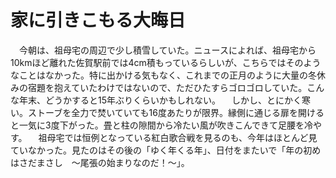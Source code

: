 # 家に引きこもる大晦日

<div class="section">　今朝は、祖母宅の周辺で少し積雪していた。ニュースによれば、祖母宅から10kmほど離れた佐賀駅前では4cm積もっているらしいが、こちらではそのようなことはなかった。特に出かける気もなく、これまでの正月のように大量の冬休みの宿題を抱えていたわけではないので、ただひたすらゴロゴロしていた。こんな年末、どうかすると15年ぶりくらいかもしれない。 　しかし、とにかく寒い。ストーブを全力で焚いていても16度あたりが限界。縁側に通じる扉を開けると一気に3度下がった。畳と柱の隙間から冷たい風が吹きこんできて足腰を冷やす。 　祖母宅では恒例となっている紅白歌合戦を見るのも、今年はほとんど見ていなかった。見たのはその後の「ゆく年くる年」、日付をまたいで「年の初めはさだまさし　～尾張の始まりなのだ！～」。</div>